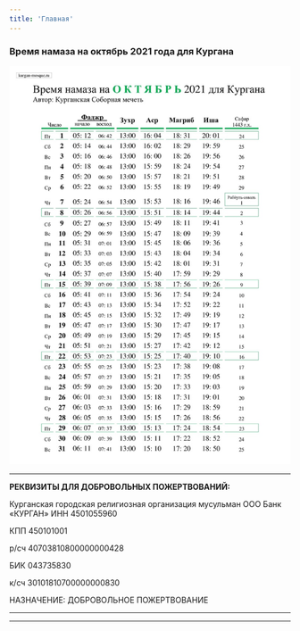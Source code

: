 ```yaml
---
title: 'Главная'
---
```


### Время намаза на октябрь 2021 года для Кургана

![Время намаза на октябрь 2021 года для Кургана](./index/10.21.jpg)

---


**РЕКВИЗИТЫ ДЛЯ ДОБРОВОЛЬНЫХ ПОЖЕРТВОВАНИЙ:**

Курганская городская религиозная организация мусульман
ООО Банк «КУРГАН»
ИНН 4501055960

КПП 450101001

р/сч 40703810800000000428

БИК 043735830

к/сч 30101810700000000830

НАЗНАЧЕНИЕ: ДОБРОВОЛЬНОЕ ПОЖЕРТВОВАНИЕ

---


---


